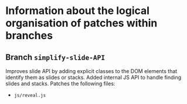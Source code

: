 # Information about the logical organisation of patches within branches

## Branch `simplify-slide-API`
Improves slide API by adding explicit classes to the DOM elements that identify them
as slides or stacks. Added internal JS API to handle finding slides and stacks.
Patches the following files:
- `js/reveal.js`
